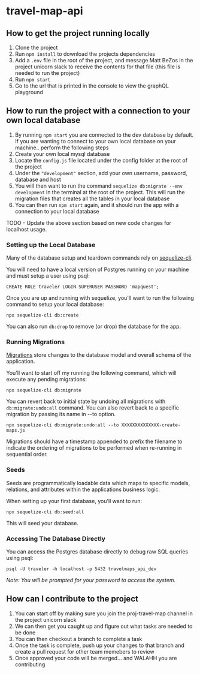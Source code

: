 # travel-map-api

## How to get the project running locally
1. Clone the project
2. Run `npm install` to download the projects dependencies
3. Add a `.env` file in the root of the project, and message Matt BeZos in the project unicorn slack to receive the contents for that file (this file is needed to run the project)
4. Run `npm start`
5. Go to the url that is printed in the console to view the graphQL playground

## How to run the project with a connection to your own local database
1. By running `npm start` you are connected to the dev database by default. If you are wanting to connect to your own local database on your machine.. perform the following steps
2. Create your own local mysql database
3. Locate the `config.js` file located under the config folder at the root of the project
4. Under the `"development"` section, add your own username, password, database and host
5. You will then want to run the command `sequelize db:migrate --env development` in the terminal at the root of the project. This will run the migration files that creates all the tables in your local database
6. You can then run `npm start` again, and it should run the app with a connection to your local database

TODO - Update the above section based on new code changes for localhost usage.

### Setting up the Local Database

Many of the database setup and teardown commands rely on [sequelize-cli](https://sequelize.org/master/manual/getting-started.html).

You will need to have a local version of Postgres running on your machine and must setup a user using psql:

```
CREATE ROLE traveler LOGIN SUPERUSER PASSWORD 'mapquest';
```

Once you are up and running with sequelize, you'll want to run the following command to setup your local database:

```
npx sequelize-cli db:create
```

You can also run `db:drop` to remove (or drop) the database for the app.

### Running Migrations

[Migrations](https://sequelize.org/master/manual/migrations.html) store changes to the database model and overall schema of the application.

You'll want to start off my running the following command, which will execute any pending migrations:

```
npx sequelize-cli db:migrate
```

You can revert back to initial state by undoing all migrations with `db:migrate:undo:all` command. You can also revert back to a specific migration by passing its name in --to option.

`npx sequelize-cli db:migrate:undo:all --to XXXXXXXXXXXXXX-create-maps.js`

Migrations should have a timestamp appended to prefix the filename to indicate the ordering of migrations to be performed when re-running in sequential order.

### Seeds

Seeds are programmatically loadable data which maps to specific models, relations, and attributes within the applications business logic.

When setting up your first database, you'll want to run:

```
npx sequelize-cli db:seed:all
```

This will seed your database.

### Accessing The Database Directly

You can access the Postgres database directly to debug raw SQL queries using psql:

```
psql -U traveler -h localhost -p 5432 travelmaps_api_dev
```

_Note: You will be prompted for your password to access the system._

## How can I contribute to the project
1. You can start off by making sure you join the proj-travel-map channel in the project unicorn slack
2. We can then get you caught up and figure out what tasks are needed to be done
3. You can then checkout a branch to complete a task
4. Once the task is complete, push up your changes to that branch and create a pull request for other team memebers to review
5. Once approved your code will be merged... and WALAHH you are contributing

